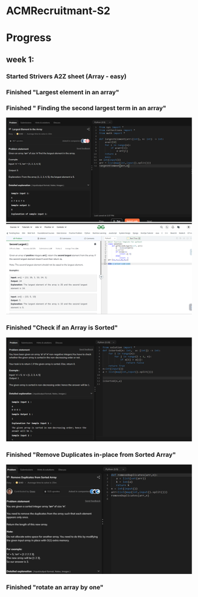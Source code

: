 # ACMRecruitmant-S2
# Progress 
## week 1:
###  Started Strivers A2Z sheet (Array - easy)
### Finished "Largest element in an array"
### Finished " Finding the second largest term in an array"
![Alt](work/find_largest_term_in_array.png)
![Alt](work/find_second_largest_term_in_array.png)
### Finished "Check if an Array is Sorted"
![Alt](work/check_wheather_array_sorted.png)
### Finished "Remove Duplicates in-place from Sorted Array"
![Alt](work/remove_duplicates_from_array.png)
### Finished "rotate an array by one"
